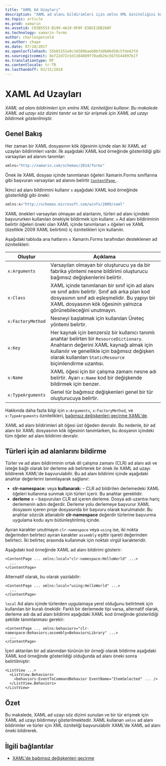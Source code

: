 ```yaml
---
title: "XAML Ad Uzayları"
description: "XAML ad alanı bildirimleri için xmlns XML özniteliğini kullanır. Bu makalede XAML ad uzayı söz dizimi tanıtır ve bir tür erişmek için XAML ad uzayı bildirmek gösterilmiştir."
ms.topic: article
ms.prod: xamarin
ms.assetid: C03B5553-B199-4A19-9F0F-E5BCE1DB268F
ms.technology: xamarin-forms
author: charlespetzold
ms.author: chape
ms.date: 07/10/2017
ms.openlocfilehash: 55b83151e9c345096aeb0bfdd686d50c5fde62fd
ms.sourcegitcommit: 8e722d72c5d1384889f70adb26c5675544897b1f
ms.translationtype: MT
ms.contentlocale: tr-TR
ms.lasthandoff: 03/15/2018
---
```

# <a name="xaml-namespaces"></a>XAML Ad Uzayları

_XAML ad alanı bildirimleri için xmlns XML özniteliğini kullanır. Bu makalede XAML ad uzayı söz dizimi tanıtır ve bir tür erişmek için XAML ad uzayı bildirmek gösterilmiştir._

## <a name="overview"></a>Genel Bakış

Her zaman bir XAML dosyasının kök öğesinin içinde olan iki XAML ad uzayları bildirimleri vardır. İlk aşağıdaki XAML kod örneğinde gösterildiği gibi varsayılan ad alanını tanımlar:

```csharp
xmlns="http://xamarin.com/schemas/2014/forms"
```

Önek ile XAML dosyası içinde tanımlanan öğeleri Xamarin.Forms sınıflarına gibi başvuran varsayılan ad alanını belirtir [ `ContentPage` ](https://developer.xamarin.com/api/type/Xamarin.Forms.ContentPage/).

İkinci ad alanı bildirimini kullanır `x` aşağıdaki XAML kod örneğinde gösterildiği gibi öneki:

```csharp
xmlns:x="http://schemas.microsoft.com/winfx/2009/xaml"
```

XAML önekleri varsayılan olmayan ad alanlarını, türleri ad alanı içindeki başvururken kullanılan önekiyle bildirmek için kullanır. `x` Ad alanı bildiriminin belirtir öğeleri öneki olan XAML içinde tanımlanan `x` öğeleri ve XAML (özellikle 2009 XAML belirtimi) iç öznitelikleri için kullanılır.

Aşağıdaki tabloda ana hatlarını `x` Xamarin.Forms tarafından desteklenen ad öznitelikleri:

|Oluştur|Açıklama|
|--- |--- |
|`x:Arguments`|Varsayılan olmayan bir oluşturucu ya da bir fabrika yöntemi nesne bildirimi oluşturucu bağımsız değişkenlerini belirtir.|
|`x:Class`|XAML içinde tanımlanan bir sınıf için ad alanı ve sınıf adını belirtir. Sınıf adı arka plan kod dosyasının sınıf adı eşleşmelidir. Bu yapıyı bir XAML dosyasının kök öğesinin yalnızca görünebileceğini unutmayın.|
|`x:FactoryMethod`|Nesneyi başlatmak için kullanılan Üreteç yöntemi belirtir.|
|`x:Key`|Her kaynak için benzersiz bir kullanıcı tanımlı anahtar belirten bir `ResourceDictionary`. Anahtarın değerini XAML kaynağı almak için kullanılır ve genellikle için bağımsız değişken olarak kullanılan `StaticResource` biçimlendirme uzantısı.|
|`x:Name`|XAML öğesi için bir çalışma zamanı nesne adı belirtir. Ayarı `x:Name` kod bir değişkende bildirmek için benzer.|
|`x:TypeArguments`|Genel tür bağımsız değişkenleri genel bir tür oluşturucuya belirtir.|

Hakkında daha fazla bilgi için `x:Arguments`, `x:FactoryMethod`, ve `x:TypeArguments` öznitelikleri, [bağımsız değişkenleri geçirme XAML'de](~/xamarin-forms/xaml/passing-arguments.md).

XAML ad alanı bildirimleri alt öğesi üst öğeden devralır. Bu nedenle, bir ad alanı bir XAML dosyasının kök öğesinin tanımlarken, bu dosyanın içindeki tüm öğeler ad alanı bildirimi devralır.

## <a name="declaring-namespaces-for-types"></a>Türleri için ad alanlarını bildirme

Türler ve ad alanı bildiriminin ortak dil çalışma zamanı (CLR) ad alanı adı ve isteğe bağlı olarak bir derleme adı belirterek bir önek ile XAML ad uzayı bildirerek XAML'de başvurulabilir. Bu ad alanı bildirimi içinde aşağıdaki anahtar değerlerini tanımlayarak sağlanır:

- **clr-namespace:** veya **kullanarak:** – CLR ad bildirilen derlemedeki XAML öğeleri kullanıma sunmak için türleri içerir. Bu anahtar gereklidir.
- **derleme =** – başvurulan CLR ad içeren derleme. Dosya adı uzantısı hariç derlemenin adını değerdir. Derleme yolu derlemeye başvurur XAML dosyasını içeren proje dosyasında bir başvuru olarak kurulmalıdır. Bu anahtar sözcük atlanabilir **clr-namespace** değerdir türlerine başvurma uygulama kodu aynı bütünleştirilmiş içinde.

Ayıran karakter unutmayın `clr-namespace` veya `using` ise, iki nokta değerinden belirteci ayıran karakter `assembly` eşittir işareti değerinden belirteci. İki belirteç arasında kullanmak için noktalı virgül karakteridir.

Aşağıdaki kod örneğinde XAML ad alanı bildirimi gösterir:

```xaml
<ContentPage ... xmlns:local="clr-namespace:HelloWorld" ...>
  ...
</ContentPage>
```

Alternatif olarak, bu olarak yazılabilir:

```xaml
<ContentPage ... xmlns:local="using:HelloWorld" ...>
  ...
</ContentPage>
```

`local` Ad alanı içinde türlerden uygulamaya yerel olduğunu belirtmek için kullanılan bir kuralı önekidir. Farklı bir derlemede tipi varsa, alternatif olarak, derleme adı da ad alanı bildirimi aşağıdaki XAML kod örneğinde gösterildiği şekilde tanımlanması gerekir:

```xaml
<ContentPage ... xmlns:behaviors="clr-namespace:Behaviors;assembly=BehaviorsLibrary" ...>
  ...
</ContentPage>
```

İçeri aktarılan bir ad alanından türünün bir örneği olarak bildirme aşağıdaki XAML kod örneğinde gösterildiği olduğunda ad alanı öneki sonra belirtilmiştir:

```xaml
<ListView ...>
  <ListView.Behaviors>
    <behaviors:EventToCommandBehavior EventName="ItemSelected" ... />
  </ListView.Behaviors>
</ListView>
```

## <a name="summary"></a>Özet

Bu makalede, XAML ad uzayı söz dizimi sunulan ve bir tür erişmek için XAML ad uzayı bildirmeyi gösterilmektedir. XAML kullanan `xmlns` ad alanı bildirimler ve türler için XML özniteliği başvurulabilir XAML'de XAML ad alanı öneki bildirerek.


## <a name="related-links"></a>İlgili bağlantılar

- [XAML'de bağımsız değişkenleri geçirme](~/xamarin-forms/xaml/passing-arguments.md)
